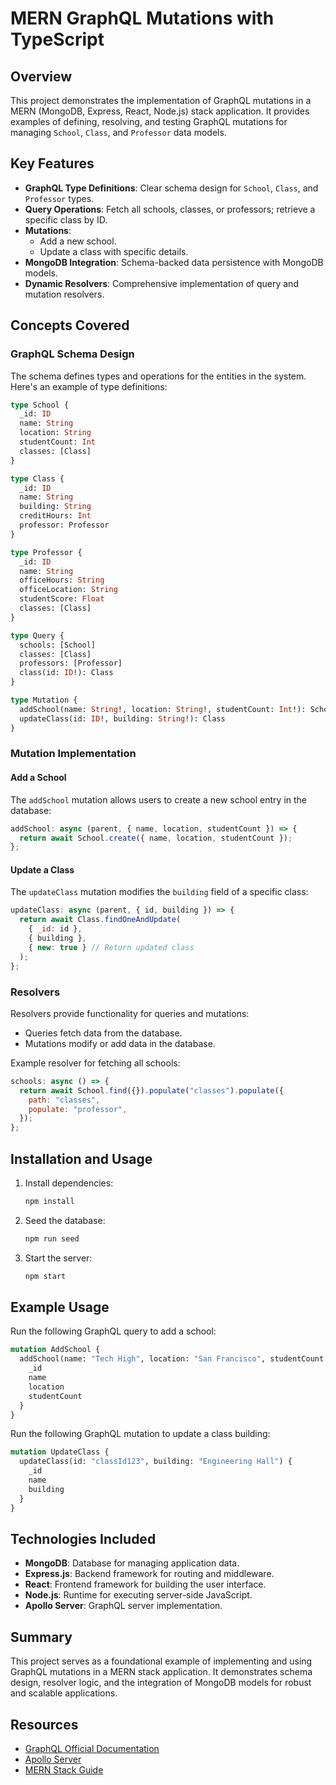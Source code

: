 # MERN GraphQL Mutations with TypeScript

## Overview

This project demonstrates the implementation of GraphQL mutations in a MERN (MongoDB, Express, React, Node.js) stack application. It provides examples of defining, resolving, and testing GraphQL mutations for managing `School`, `Class`, and `Professor` data models.

## Key Features

- **GraphQL Type Definitions**: Clear schema design for `School`, `Class`, and `Professor` types.
- **Query Operations**: Fetch all schools, classes, or professors; retrieve a specific class by ID.
- **Mutations**:
  - Add a new school.
  - Update a class with specific details.
- **MongoDB Integration**: Schema-backed data persistence with MongoDB models.
- **Dynamic Resolvers**: Comprehensive implementation of query and mutation resolvers.

## Concepts Covered

### GraphQL Schema Design

The schema defines types and operations for the entities in the system. Here's an example of type definitions:

```graphql
type School {
  _id: ID
  name: String
  location: String
  studentCount: Int
  classes: [Class]
}

type Class {
  _id: ID
  name: String
  building: String
  creditHours: Int
  professor: Professor
}

type Professor {
  _id: ID
  name: String
  officeHours: String
  officeLocation: String
  studentScore: Float
  classes: [Class]
}

type Query {
  schools: [School]
  classes: [Class]
  professors: [Professor]
  class(id: ID!): Class
}

type Mutation {
  addSchool(name: String!, location: String!, studentCount: Int!): School
  updateClass(id: ID!, building: String!): Class
}
```

### Mutation Implementation

#### Add a School

The `addSchool` mutation allows users to create a new school entry in the database:

```javascript
addSchool: async (parent, { name, location, studentCount }) => {
  return await School.create({ name, location, studentCount });
};
```

#### Update a Class

The `updateClass` mutation modifies the `building` field of a specific class:

```javascript
updateClass: async (parent, { id, building }) => {
  return await Class.findOneAndUpdate(
    { _id: id },
    { building },
    { new: true } // Return updated class
  );
};
```

### Resolvers

Resolvers provide functionality for queries and mutations:

- Queries fetch data from the database.
- Mutations modify or add data in the database.

Example resolver for fetching all schools:

```javascript
schools: async () => {
  return await School.find({}).populate("classes").populate({
    path: "classes",
    populate: "professor",
  });
};
```

## Installation and Usage

1. Install dependencies:
   ```sh
   npm install
   ```
2. Seed the database:
   ```sh
   npm run seed
   ```
3. Start the server:
   ```sh
   npm start
   ```

## Example Usage

Run the following GraphQL query to add a school:

```graphql
mutation AddSchool {
  addSchool(name: "Tech High", location: "San Francisco", studentCount: 500) {
    _id
    name
    location
    studentCount
  }
}
```

Run the following GraphQL mutation to update a class building:

```graphql
mutation UpdateClass {
  updateClass(id: "classId123", building: "Engineering Hall") {
    _id
    name
    building
  }
}
```

## Technologies Included

- **MongoDB**: Database for managing application data.
- **Express.js**: Backend framework for routing and middleware.
- **React**: Frontend framework for building the user interface.
- **Node.js**: Runtime for executing server-side JavaScript.
- **Apollo Server**: GraphQL server implementation.

## Summary

This project serves as a foundational example of implementing and using GraphQL mutations in a MERN stack application. It demonstrates schema design, resolver logic, and the integration of MongoDB models for robust and scalable applications.

## Resources

- [GraphQL Official Documentation](https://graphql.org/)
- [Apollo Server](https://www.apollographql.com/docs/apollo-server/)
- [MERN Stack Guide](https://www.mongodb.com/mern-stack)
